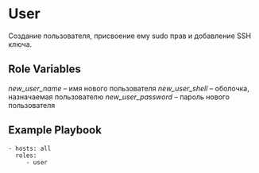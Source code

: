 User
=========

Создание пользователя, присвоение ему sudo прав и добавление SSH ключа.

Role Variables
--------------

*new_user_name* – имя нового пользователя
*new_user_shell* – оболочка, назначаемая пользователю
*new_user_password* – пароль нового пользователя


Example Playbook
----------------

    - hosts: all
      roles:
         - user
